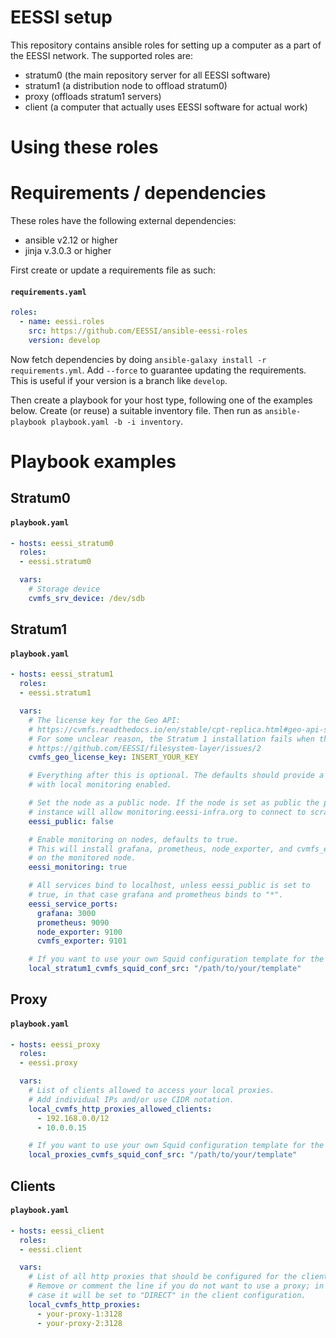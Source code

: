 # EESSI setup

This repository contains ansible roles for setting up a computer as a part of the EESSI network. The supported roles are:

- stratum0 (the main repository server for all EESSI software)
- stratum1 (a distribution node to offload stratum0)
- proxy (offloads stratum1 servers)
- client (a computer that actually uses EESSI software for actual work)

# Using these roles

# Requirements / dependencies

These roles have the following external dependencies:
  - ansible v2.12 or higher
  - jinja v.3.0.3 or higher

First create or update a requirements file as such:

#### **`requirements.yaml`**
``` yaml
roles:
  - name: eessi.roles
    src: https://github.com/EESSI/ansible-eessi-roles
    version: develop
```

Now fetch dependencies by doing `ansible-galaxy install -r requirements.yml`. Add `--force` to guarantee updating the requirements. This is useful if your version is a branch like `develop`. 

Then create a playbook for your host type, following one of the examples below. Create (or reuse) a suitable inventory file. Then run as `ansible-playbook playbook.yaml -b -i inventory`.

# Playbook examples
## Stratum0

#### **`playbook.yaml`**
``` yaml
- hosts: eessi_stratum0
  roles:
  - eessi.stratum0

  vars:
    # Storage device
    cvmfs_srv_device: /dev/sdb
```

## Stratum1
#### **`playbook.yaml`**
``` yaml
- hosts: eessi_stratum1
  roles:
  - eessi.stratum1

  vars:
    # The license key for the Geo API:
    # https://cvmfs.readthedocs.io/en/stable/cpt-replica.html#geo-api-setup
    # For some unclear reason, the Stratum 1 installation fails when this is not set:
    # https://github.com/EESSI/filesystem-layer/issues/2
    cvmfs_geo_license_key: INSERT_YOUR_KEY

    # Everything after this is optional. The defaults should provide a working stratum1
    # with local monitoring enabled.

    # Set the node as a public node. If the node is set as public the prometheus
    # instance will allow monitoring.eessi-infra.org to connect to scrape data.
    eessi_public: false

    # Enable monitoring on nodes, defaults to true.
    # This will install grafana, prometheus, node_exporter, and cvmfs_exporter
    # on the monitored node.
    eessi_monitoring: true

    # All services bind to localhost, unless eessi_public is set to
    # true, in that case grafana and prometheus binds to "*". 
    eessi_service_ports:
      grafana: 3000
      prometheus: 9090
      node_exporter: 9100
      cvmfs_exporter: 9101

    # If you want to use your own Squid configuration template for the Stratum 1
    local_stratum1_cvmfs_squid_conf_src: "/path/to/your/template"
```

## Proxy
#### **`playbook.yaml`**
``` yaml
- hosts: eessi_proxy
  roles:
  - eessi.proxy

  vars:
    # List of clients allowed to access your local proxies.
    # Add individual IPs and/or use CIDR notation.
    local_cvmfs_http_proxies_allowed_clients:
      - 192.168.0.0/12
      - 10.0.0.15

    # If you want to use your own Squid configuration template for the local proxies
    local_proxies_cvmfs_squid_conf_src: "/path/to/your/template"
```

## Clients

#### **`playbook.yaml`**
``` yaml
- hosts: eessi_client
  roles:
  - eessi.client

  vars:
    # List of all http proxies that should be configured for the clients.
    # Remove or comment the line if you do not want to use a proxy; in this
    # case it will be set to "DIRECT" in the client configuration.
    local_cvmfs_http_proxies:
      - your-proxy-1:3128
      - your-proxy-2:3128
```
